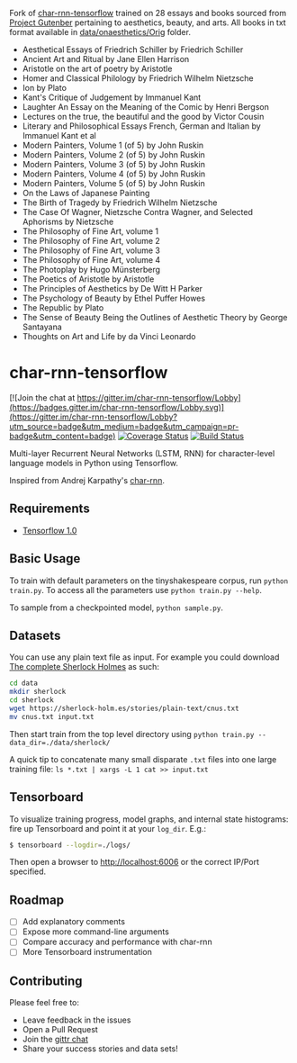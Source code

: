 Fork of [char-rnn-tensorflow](https://github.com/sherjilozair/char-rnn-tensorflow) trained on 28 essays and books sourced from [Project Gutenber](https://www.gutenberg.org/) pertaining to aesthetics, beauty, and arts. All books in txt format available in [data/onaesthetics/Orig](https://github.com/hsab/char-rnn-tensorflow/tree/master/data/onaesthetics/Orig) folder.

* Aesthetical Essays of Friedrich Schiller by Friedrich Schiller
* Ancient Art and Ritual by Jane Ellen Harrison
* Aristotle on the art of poetry by Aristotle
* Homer and Classical Philology by Friedrich Wilhelm Nietzsche
* Ion by Plato
* Kant's Critique of Judgement by Immanuel Kant
* Laughter An Essay on the Meaning of the Comic by Henri Bergson
* Lectures on the true, the beautiful and the good by Victor Cousin
* Literary and Philosophical Essays French, German and Italian by Immanuel Kant et al
* Modern Painters, Volume 1 (of 5) by John Ruskin
* Modern Painters, Volume 2 (of 5) by John Ruskin
* Modern Painters, Volume 3 (of 5) by John Ruskin
* Modern Painters, Volume 4 (of 5) by John Ruskin
* Modern Painters, Volume 5 (of 5) by John Ruskin
* On the Laws of Japanese Painting
* The Birth of Tragedy by Friedrich Wilhelm Nietzsche
* The Case Of Wagner, Nietzsche Contra Wagner, and Selected Aphorisms by Nietzsche
* The Philosophy of Fine Art, volume 1
* The Philosophy of Fine Art, volume 2
* The Philosophy of Fine Art, volume 3
* The Philosophy of Fine Art, volume 4
* The Photoplay by Hugo Münsterberg
* The Poetics of Aristotle by Aristotle
* The Principles of Aesthetics by De Witt H Parker
* The Psychology of Beauty by Ethel Puffer Howes
* The Republic by Plato
* The Sense of Beauty Being the Outlines of Aesthetic Theory by George Santayana
* Thoughts on Art and Life by da Vinci Leonardo


char-rnn-tensorflow
===

[![Join the chat at https://gitter.im/char-rnn-tensorflow/Lobby](https://badges.gitter.im/char-rnn-tensorflow/Lobby.svg)](https://gitter.im/char-rnn-tensorflow/Lobby?utm_source=badge&utm_medium=badge&utm_campaign=pr-badge&utm_content=badge)
[![Coverage Status](https://coveralls.io/repos/github/sherjilozair/char-rnn-tensorflow/badge.svg)](https://coveralls.io/github/sherjilozair/char-rnn-tensorflow)
[![Build Status](https://travis-ci.org/sherjilozair/char-rnn-tensorflow.svg?branch=master)](https://travis-ci.org/sherjilozair/char-rnn-tensorflow)

Multi-layer Recurrent Neural Networks (LSTM, RNN) for character-level language models in Python using Tensorflow.

Inspired from Andrej Karpathy's [char-rnn](https://github.com/karpathy/char-rnn).

## Requirements
- [Tensorflow 1.0](http://www.tensorflow.org)

## Basic Usage
To train with default parameters on the tinyshakespeare corpus, run `python train.py`. To access all the parameters use `python train.py --help`.

To sample from a checkpointed model, `python sample.py`.

## Datasets
You can use any plain text file as input. For example you could download [The complete Sherlock Holmes](https://sherlock-holm.es/ascii/) as such:

```bash
cd data
mkdir sherlock
cd sherlock
wget https://sherlock-holm.es/stories/plain-text/cnus.txt
mv cnus.txt input.txt
```

Then start train from the top level directory using `python train.py --data_dir=./data/sherlock/`

A quick tip to concatenate many small disparate `.txt` files into one large training file: `ls *.txt | xargs -L 1 cat >> input.txt`

## Tensorboard
To visualize training progress, model graphs, and internal state histograms:  fire up Tensorboard and point it at your `log_dir`.  E.g.:
```bash
$ tensorboard --logdir=./logs/
```

Then open a browser to [http://localhost:6006](http://localhost:6006) or the correct IP/Port specified.


## Roadmap
- [ ] Add explanatory comments
- [ ] Expose more command-line arguments
- [ ] Compare accuracy and performance with char-rnn
- [ ] More Tensorboard instrumentation

## Contributing
Please feel free to:
* Leave feedback in the issues
* Open a Pull Request
* Join the [gittr chat](https://gitter.im/char-rnn-tensorflow/Lobby)
* Share your success stories and data sets!
